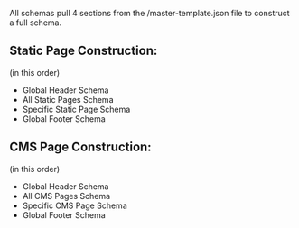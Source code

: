 All schemas pull 4 sections from the /master-template.json file to construct a full schema.

## Static Page Construction:
(in this order)
- Global Header Schema
- All Static Pages Schema
- Specific Static Page Schema
- Global Footer Schema

## CMS Page Construction:
(in this order)
- Global Header Schema
- All CMS Pages Schema
- Specific CMS Page Schema
- Global Footer Schema
